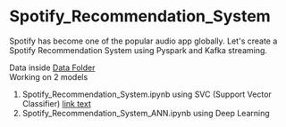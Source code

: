 # Spotify_Recommendation_System

Spotify has become one of the popular audio app globally. Let's create a Spotify Recommendation System using Pyspark and Kafka streaming.

Data inside <a href="url">Data Folder</a><br>
Working on 2 models
1. Spotify_Recommendation_System.ipynb using SVC (Support Vector Classifier) <a href="https://github.com/RishavMishraRM/Spotify_Recommendation_System/blob/main/Spotify_Recommendation_System.ipynb">link text</a>
2. Spotify_Recommendation_System_ANN.ipynb using Deep Learning 
